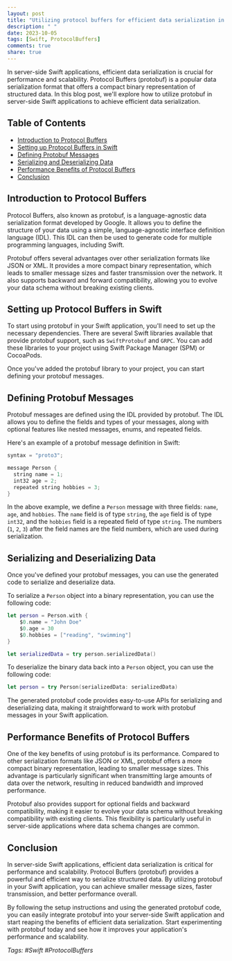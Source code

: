 ```yaml
---
layout: post
title: "Utilizing protocol buffers for efficient data serialization in server-side Swift applications"
description: " "
date: 2023-10-05
tags: [Swift, ProtocolBuffers]
comments: true
share: true
---
```


In server-side Swift applications, efficient data serialization is crucial for performance and scalability. Protocol Buffers (protobuf) is a popular data serialization format that offers a compact binary representation of structured data. In this blog post, we'll explore how to utilize protobuf in server-side Swift applications to achieve efficient data serialization.

## Table of Contents
- [Introduction to Protocol Buffers](#introduction-to-protocol-buffers)
- [Setting up Protocol Buffers in Swift](#setting-up-protocol-buffers-in-swift)
- [Defining Protobuf Messages](#defining-protobuf-messages)
- [Serializing and Deserializing Data](#serializing-and-deserializing-data)
- [Performance Benefits of Protocol Buffers](#performance-benefits-of-protocol-buffers)
- [Conclusion](#conclusion)

## Introduction to Protocol Buffers

Protocol Buffers, also known as protobuf, is a language-agnostic data serialization format developed by Google. It allows you to define the structure of your data using a simple, language-agnostic interface definition language (IDL). This IDL can then be used to generate code for multiple programming languages, including Swift.

Protobuf offers several advantages over other serialization formats like JSON or XML. It provides a more compact binary representation, which leads to smaller message sizes and faster transmission over the network. It also supports backward and forward compatibility, allowing you to evolve your data schema without breaking existing clients.

## Setting up Protocol Buffers in Swift

To start using protobuf in your Swift application, you'll need to set up the necessary dependencies. There are several Swift libraries available that provide protobuf support, such as `SwiftProtobuf` and `GRPC`. You can add these libraries to your project using Swift Package Manager (SPM) or CocoaPods.

Once you've added the protobuf library to your project, you can start defining your protobuf messages.

## Defining Protobuf Messages

Protobuf messages are defined using the IDL provided by protobuf. The IDL allows you to define the fields and types of your messages, along with optional features like nested messages, enums, and repeated fields.

Here's an example of a protobuf message definition in Swift:

```swift
syntax = "proto3";

message Person {
  string name = 1;
  int32 age = 2;
  repeated string hobbies = 3;
}
```

In the above example, we define a `Person` message with three fields: `name`, `age`, and `hobbies`. The `name` field is of type `string`, the `age` field is of type `int32`, and the `hobbies` field is a repeated field of type `string`. The numbers (`1`, `2`, `3`) after the field names are the field numbers, which are used during serialization.

## Serializing and Deserializing Data

Once you've defined your protobuf messages, you can use the generated code to serialize and deserialize data.

To serialize a `Person` object into a binary representation, you can use the following code:

```swift
let person = Person.with {
    $0.name = "John Doe"
    $0.age = 30
    $0.hobbies = ["reading", "swimming"]
}

let serializedData = try person.serializedData()
```

To deserialize the binary data back into a `Person` object, you can use the following code:

```swift
let person = try Person(serializedData: serializedData)
```

The generated protobuf code provides easy-to-use APIs for serializing and deserializing data, making it straightforward to work with protobuf messages in your Swift application.

## Performance Benefits of Protocol Buffers

One of the key benefits of using protobuf is its performance. Compared to other serialization formats like JSON or XML, protobuf offers a more compact binary representation, leading to smaller message sizes. This advantage is particularly significant when transmitting large amounts of data over the network, resulting in reduced bandwidth and improved performance.

Protobuf also provides support for optional fields and backward compatibility, making it easier to evolve your data schema without breaking compatibility with existing clients. This flexibility is particularly useful in server-side applications where data schema changes are common.

## Conclusion

In server-side Swift applications, efficient data serialization is critical for performance and scalability. Protocol Buffers (protobuf) provides a powerful and efficient way to serialize structured data. By utilizing protobuf in your Swift application, you can achieve smaller message sizes, faster transmission, and better performance overall.

By following the setup instructions and using the generated protobuf code, you can easily integrate protobuf into your server-side Swift application and start reaping the benefits of efficient data serialization. Start experimenting with protobuf today and see how it improves your application's performance and scalability.

*Tags: #Swift #ProtocolBuffers*